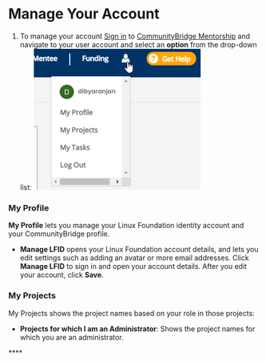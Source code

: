 # Manage Your Account

1. To manage your account [Sign in](../../../sso/sign-in/) to [CommunityBridge Mentorship](https://people.communitybridge.org/) and navigate to your user account and select an **option** from the drop-down list:  ![](../../../.gitbook/assets/my-account.png)  

### My Profile 

**My Profile** lets you manage your Linux Foundation identity account and your CommunityBridge profile.‌

* **Manage LFID** opens your Linux Foundation account details, and lets you edit settings such as adding an avatar or more email addresses. Click **Manage LFID** to sign in and open your account details. After you edit your account, click **Save**.

### My Projects

My Projects shows the project names based on your role in those projects:

* **Projects for which I am an Administrator**: Shows the project names for which you are an administrator.

\*\*\*\*

